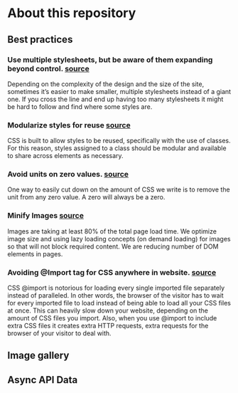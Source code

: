 # About this repository

## Best practices

### Use multiple stylesheets, but be aware of them expanding beyond control. [source](https://www.belatrixsf.com/blog/best-practices-for-front-end-coding/)
Depending on the complexity of the design and the size of the site, sometimes it’s easier to make smaller, multiple stylesheets instead of a giant one. If you cross the line and end up having too many stylesheets it might be hard to follow and find where some styles are.

### Modularize styles for reuse [source](https://www.belatrixsf.com/blog/best-practices-for-front-end-coding/)
CSS is built to allow styles to be reused, specifically with the use of classes. For this reason, styles assigned to a class should be modular and available to share across elements as necessary.

### Avoid units on zero values. [source](https://www.belatrixsf.com/blog/best-practices-for-front-end-coding/)
One way to easily cut down on the amount of CSS we write is to remove the unit from any zero value. A zero will always be a zero.

### Minify Images [source](https://www.quora.com/What-are-front-end-development-guidelines-and-best-practices)
Images are taking at least 80% of the total page load time. We optimize image size and using lazy loading concepts (on demand loading) for images so that will not block required content. We are reducing number of DOM elements in pages.

### Avoiding @Import tag for CSS anywhere in website. [source](https://varvy.com/pagespeed/avoid-css-import.html)
CSS @import is notorious for loading every single imported file separately instead of paralleled. In other words, the browser of the visitor has to wait for every imported file to load instead of being able to load all your CSS files at once. This can heavily slow down your website, depending on the amount of CSS files you import. Also, when you use @import to include extra CSS files it creates extra HTTP requests, extra requests for the browser of your visitor to deal with.


## Image gallery

## Async API Data
